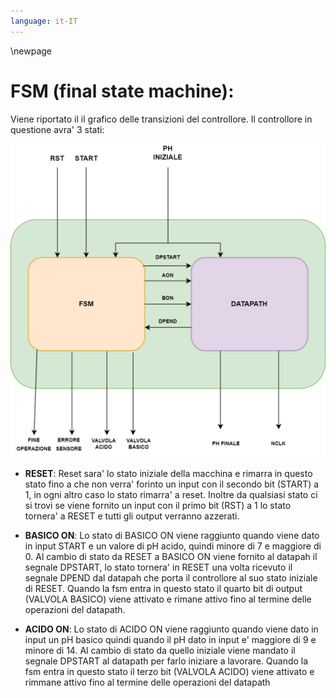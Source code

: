 ```yaml
---
language: it-IT
---
```


\newpage

# FSM (final state machine):

Viene riportato il il grafico delle transizioni del controllore.
Il controllore in questione avra' 3 stati:

!["FSM"](resources/img/fsm.png)

- **RESET**: Reset sara' lo stato iniziale della macchina e rimarra in questo stato fino a che non verra' forinto un input con il secondo bit (START) a 1, in ogni altro caso lo stato rimarra' a reset. Inoltre da qualsiasi stato ci si trovi se viene fornito un input con il primo bit (RST) a 1  lo stato tornera' a RESET e tutti gli output verranno azzerati.

- **BASICO ON**: Lo stato di BASICO ON viene raggiunto quando viene dato in input START e un valore di pH acido, quindi  minore di 7 e maggiore di 0. Al cambio di stato da RESET a BASICO ON viene fornito al datapah il segnale DPSTART, lo stato tornera' in RESET una volta ricevuto il segnale DPEND dal datapah che porta il controllore al suo stato iniziale di RESET. Quando la fsm entra in questo stato il quarto bit di output (VALVOLA BASICO) viene attivato e rimane attivo fino al termine delle operazioni del datapath.
 

- **ACIDO ON**: Lo stato di ACIDO ON viene raggiunto quando viene dato in input un pH basico quindi quando il pH dato in input e' maggiore di 9 e minore di 14. Al cambio di stato da quello iniziale viene mandato il segnale DPSTART al datapath per farlo iniziare a lavorare. Quando la fsm entra in questo stato il terzo bit (VALVOLA ACIDO) viene attivato e rimmane attivo fino al termine delle operazioni del datapath
